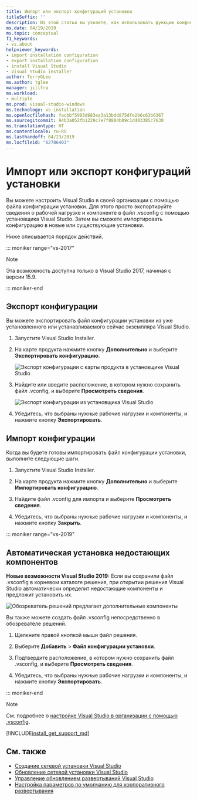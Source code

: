 ```yaml
---
title: Импорт или экспорт конфигураций установки
titleSuffix: ''
description: Из этой статьи вы узнаете, как использовать функцию конфигурации импорта и экспорта в Visual Studio
ms.date: 04/19/2019
ms.topic: conceptual
f1_keywords:
- vs.about
helpviewer_keywords:
- import installation configuration
- export installation configuration
- install Visual Studio
- Visual Studio installer
author: TerryGLee
ms.author: tglee
manager: jillfra
ms.workload:
- multiple
ms.prod: visual-studio-windows
ms.technology: vs-installation
ms.openlocfilehash: facbbf5903d683ea3a13bdd875dfe2b6c63b6367
ms.sourcegitcommit: 94b3a052fb1229c7e7f8804b09c1d403385c7630
ms.translationtype: HT
ms.contentlocale: ru-RU
ms.lasthandoff: 04/23/2019
ms.locfileid: "62786403"
---
```

# <a name="import-or-export-installation-configurations"></a>Импорт или экспорт конфигураций установки

Вы можете настроить Visual Studio в своей организации с помощью файла конфигурации установки. Для этого просто экспортируйте сведения о рабочей нагрузке и компоненте в файл .vsconfig с помощью установщика Visual Studio. Затем вы сможете импортировать конфигурацию в новые или существующие установки.

Ниже описывается порядок действий.

::: moniker range="vs-2017"

> [!NOTE]
> Эта возможность доступна только в Visual Studio 2017, начиная с версии 15.9.

::: moniker-end

## <a name="export-a-configuration"></a>Экспорт конфигурации

Вы можете экспортировать файл конфигурации установки из уже установленного или устанавливаемого сейчас экземпляра Visual Studio.

1. Запустите Visual Studio Installer.

1. На карте продукта нажмите кнопку **Дополнительно** и выберите **Экспортировать конфигурацию**.

   ![Экспорт конфигурации с карты продукта в установщике Visual Studio](../install/media/vs-2019/vs-installer-export-config.png)

1. Найдите или введите расположение, в котором нужно сохранить файл .vconfig, и выберите **Просмотреть сведения**.

   ![Экспорт конфигурации из установщика Visual Studio](../install/media/vs-2019/export-configuration-confirmation.png)

1. Убедитесь, что выбраны нужные рабочие нагрузки и компоненты, и нажмите кнопку **Экспортировать**.

## <a name="import-a-configuration"></a>Импорт конфигурации

Когда вы будете готовы импортировать файл конфигурации установки, выполните следующие шаги.

1. Запустите Visual Studio Installer.

1. На карте продукта нажмите кнопку **Дополнительно** и выберите **Импортировать конфигурацию**.

1. Найдите файл .vconfig для импорта и выберите **Просмотреть сведения**.

1. Убедитесь, что выбраны нужные рабочие нагрузки и компоненты, и нажмите кнопку **Закрыть**.

::: moniker range="vs-2019"

## <a name="automatically-install-missing-components"></a>Автоматическая установка недостающих компонентов

**Новые возможности Visual Studio 2019:** Если вы сохранили файл .vsconfig в корневом каталоге решения, при открытии решения Visual Studio автоматически определит недостающие компоненты и предложит установить их.

![Обозреватель решений предлагает дополнительные компоненты](../install/media/vs-2019/solution-explorer-config-file.png)

Вы также можете создать файл .vsconfig непосредственно в обозревателе решений.

1. Щелкните правой кнопкой мыши файл решения.

1. Выберите **Добавить** > **Файл конфигурации установки**.

1. Подтвердите расположение, в котором нужно сохранить файл .vsconfig, и выберите **Просмотреть сведения**.

1. Убедитесь, что выбраны нужные рабочие нагрузки и компоненты, и нажмите кнопку **Экспортировать**.

::: moniker-end

> [!NOTE]
> См. подробнее о [настройке Visual Studio в организации с помощью .vsconfig](https://devblogs.microsoft.com/setup/configure-visual-studio-across-your-organization-with-vsconfig/).

[!INCLUDE[install_get_support_md](includes/install_get_support_md.md)]

## <a name="see-also"></a>См. также

* [Создание сетевой установки Visual Studio](create-a-network-installation-of-visual-studio.md)
* [Обновление сетевой установки Visual Studio](update-a-network-installation-of-visual-studio.md)
* [Управление обновлением развертываний Visual Studio](controlling-updates-to-visual-studio-deployments.md)
* [Настройка параметров по умолчанию для корпоративного развертывания](set-defaults-for-enterprise-deployments.md)

